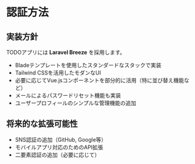 # 認証方法

## 実装方針

TODOアプリには **Laravel Breeze** を採用します。

- Bladeテンプレートを使用したスタンダードなスタックで実装
- Tailwind CSSを活用したモダンなUI
- 必要に応じてVue.jsコンポーネントを部分的に活用（特に並び替え機能など）
- メールによるパスワードリセット機能も実装
- ユーザープロフィールのシンプルな管理機能の追加

## 将来的な拡張可能性
- SNS認証の追加（GitHub, Google等）
- モバイルアプリ対応のためのAPI拡張
- 二要素認証の追加（必要に応じて） 